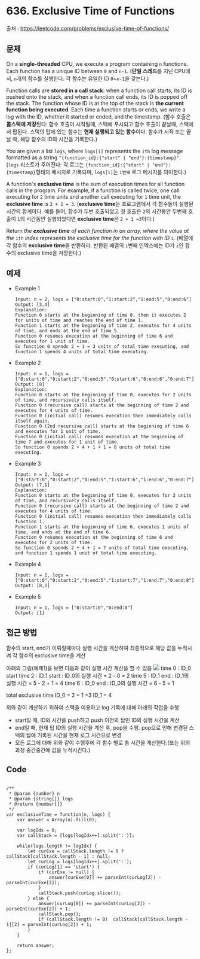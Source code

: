 # 636. Exclusive Time of Functions

출처 : https://leetcode.com/problems/exclusive-time-of-functions/

## 문제
On a  **single-threaded**  CPU, we execute a program containing  `n`  functions. Each function has a unique ID between  `0`  and  `n-1`.
(**단일 스레드**를 지닌 CPU에서, `n`개의 함수를 실행한다. 각 함수는 유일한 ID `0`~`n-1`을 갖는다.)

Function calls are  **stored in a  call stack**: when a function call starts, its ID is pushed onto the stack, and when a function call ends, its ID is popped off the stack. The function whose ID is at the top of the stack is  **the current function being executed**. Each time a function starts or ends, we write a log with the ID, whether it started or ended, and the timestamp.
(함수 호출은 **콜스택에 저장**된다: 함수 호출이 시작될때, 스택에 푸시되고 함수 호출이 끝날때, 스택에서 팝된다. 스택의 탑에 있는 함수는 **현재 실행되고 있는 함수**이다. 함수가 시작 또는 끝날 때, 해당 함수의 ID와 시간을 기록한다.)

You are given a list  `logs`, where  `logs[i]`  represents the  `ith`  log message formatted as a string  `"{function_id}:{"start" | "end"}:{timestamp}"`. 
(`logs` 리스트가 주어진다: 각 로그는 `{function_id}:{"start" | "end"}:{timestamp}`형태의 메시지로 기록되며, `logs[i]`는 `i번째` 로그 메시지를 의미한다.)

A function's  **exclusive time**  is the sum of execution times for all function calls in the program. For example, if a function is called twice, one call executing for  `2`  time units and another call executing for  `1`  time unit, the  **exclusive time**  is  `2 + 1 = 3`.
(**exclusive time**는 프로그램에서 각 함수들이 실행된 시간의 합계이다. 예를 들어, 함수가 두번 호출되었고 첫 호출은 `2`의 시간동안 두번째 호출이 `1`의 시간동안 실행되었다면 **exclusive time**은 `2 + 1 =3`이다.)

Return  _the  **exclusive time**  of each function in an array, where the value at the_ `ith` _index represents the exclusive time for the function with ID_ `i`.
(배열에 각 함수의 **exclusive time**을 반환하라. 반환된 배열의 `i`번째 인덱스에는 ID가 `i`인 함수의 exclusive time을 저장한다.)


## 예제

- Example 1
	```
	Input: n = 2, logs = ["0:start:0","1:start:2","1:end:5","0:end:6"]
	Output: [3,4]
	Explanation:
	Function 0 starts at the beginning of time 0, then it executes 2 for units of time and reaches the end of time 1.
	Function 1 starts at the beginning of time 2, executes for 4 units of time, and ends at the end of time 5.
	Function 0 resumes execution at the beginning of time 6 and executes for 1 unit of time.
	So function 0 spends 2 + 1 = 3 units of total time executing, and function 1 spends 4 units of total time executing.
	```
- Example 2
	```
	Input: n = 1, logs = ["0:start:0","0:start:2","0:end:5","0:start:6","0:end:6","0:end:7"]
	Output: [8]
	Explanation:
	Function 0 starts at the beginning of time 0, executes for 2 units of time, and recursively calls itself.
	Function 0 (recursive call) starts at the beginning of time 2 and executes for 4 units of time.
	Function 0 (initial call) resumes execution then immediately calls itself again.
	Function 0 (2nd recursive call) starts at the beginning of time 6 and executes for 1 unit of time.
	Function 0 (initial call) resumes execution at the beginning of time 7 and executes for 1 unit of time.
	So function 0 spends 2 + 4 + 1 + 1 = 8 units of total time executing.
	```
- Example 3
	```
	Input: n = 2, logs = ["0:start:0","0:start:2","0:end:5","1:start:6","1:end:6","0:end:7"]
	Output: [7,1]
	Explanation:
	Function 0 starts at the beginning of time 0, executes for 2 units of time, and recursively calls itself.
	Function 0 (recursive call) starts at the beginning of time 2 and executes for 4 units of time.
	Function 0 (initial call) resumes execution then immediately calls function 1.
	Function 1 starts at the beginning of time 6, executes 1 units of time, and ends at the end of time 6.
	Function 0 resumes execution at the beginning of time 6 and executes for 2 units of time.
	So function 0 spends 2 + 4 + 1 = 7 units of total time executing, and function 1 spends 1 unit of total time executing.
	```

- Example 4
	```
	Input: n = 2, logs = ["0:start:0","0:start:2","0:end:5","1:start:7","1:end:7","0:end:8"]
	Output: [8,1]
	```
- Example 5
	```
	Input: n = 1, logs = ["0:start:0","0:end:0"]
	Output: [1]
	```
## 접근 방법

함수의 start, end가 이뤄질때마다 실행 시간을 계산하여 최종적으로 해당 값을 누적시켜 각 함수의 exclusive time을 계산

아래의 그림(예제1)을 보면 다음과 같이 실행 시간 계산을 할 수 있음
![](https://assets.leetcode.com/uploads/2019/04/05/diag1b.png)
time 0 : ID_0 start
time 2 : ID_1 start : ID_0의 실행 시간 = 2 - 0 = 2
time 5 : ID_1 end : ID_1의 실행 시간 = 5 - 2 + 1 = 4 
time 6 : ID_0 end : ID_0의 실행 시간 = 6 - 5 = 1

total exclusive time
ID_0 = 2 + 1 =3
ID_1 = 4

위와 같이 계산하기 위하여 스택을 이용하고 log 기록에 대해 아래의 작업을 수행 
- start일 때, ID와 시간을 push하고 push 이전의 탑인 ID의 실행 시간을 계산
- end일 때, 현재 탑 ID의 실행 시간을 계산 후, pop을 수행. pop으로 인해 변경된 스택의 탑에 기록된 시간을 현재 로그 시간으로 변경
- 모든 로그에 대해 위와 같이 수행후에 각 함수 별로 총 시간을 계산한다.(또는 위의 과정 중간중간에 값을 누적시킨다.)

## Code
<pre>
<code>
/**
 * @param {number} n
 * @param {string[]} logs
 * @return {number[]}
 */
var exclusiveTime = function(n, logs) {    
    var answer = Array(n).fill(0);
    
    var logIdx = 0;
    var callStack = [logs[logIdx++].split(':')];
    
    while(logs.length != logIdx) {
        let curExe = callStack.length != 0 ? callStack[callStack.length - 1] : null;
        let curLog = logs[logIdx++].split(':');
        if (curLog[1] == 'start') {
            if (curExe != null) {
                answer[curExe[0]] += parseInt(curLog[2]) - parseInt(curExe[2]);
            }
            callStack.push(curLog.slice());
        } else {
            answer[curLog[0]] += parseInt(curLog[2]) - parseInt(curExe[2]) + 1;
            callStack.pop();
            if (callStack.length != 0)  callStack[callStack.length - 1][2] = parseInt(curLog[2]) + 1;
        }
    }
    
    return answer;
};
</code>
</pre>

